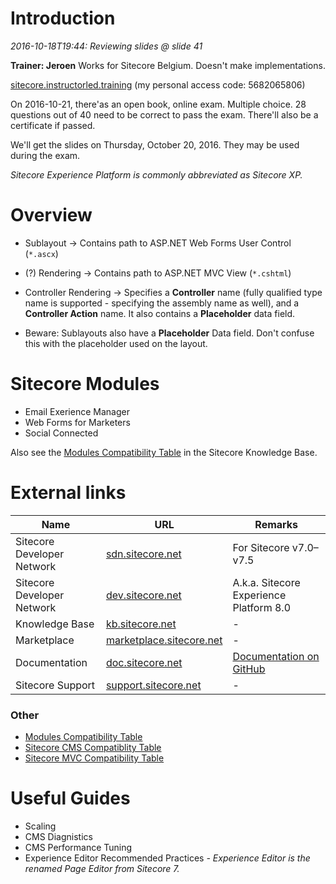 ﻿# Introduction

*2016-10-18T19:44: Reviewing slides @ slide 41*

**Trainer: Jeroen** Works for Sitecore Belgium. Doesn't make implementations.

[sitecore.instructorled.training][1] (my personal access code: 5682065806)

On 2016-10-21, there'as an open book, online exam. Multiple choice. 28 questions out of 40 need to be correct to pass
the exam. There'll also be a certificate if passed.

We'll get the slides on Thursday, October 20, 2016. They may be used during the exam.

*Sitecore Experience Platform is commonly abbreviated as Sitecore XP.*

# Overview

* Sublayout -> Contains path to ASP.NET Web Forms User Control (`*.ascx`)
* (?) Rendering -> Contains path to ASP.NET MVC View (`*.cshtml`)
* Controller Rendering -> Specifies a **Controller** name (fully qualified type name is supported - 
  specifying the assembly name as well), and a **Controller Action** name. It also contains a **Placeholder**
  data field.

* Beware: Sublayouts also have a **Placeholder** Data field. Don't confuse this with the placeholder used on the
  layout.

# Sitecore Modules

* Email Exerience Manager
* Web Forms for Marketers
* Social Connected

Also see the [Modules Compatibility Table][7] in the Sitecore Knowledge Base.

# External links

| Name                        | URL                           | Remarks                                 |
|-----------------------------|-------------------------------|-----------------------------------------|
| Sitecore Developer Network  | [sdn.sitecore.net][2]         | For Sitecore v7.0–v7.5                  |
| Sitecore Developer Network  | [dev.sitecore.net][3]         | A.k.a. Sitecore Experience Platform 8.0 |   
| Knowledge Base              | [kb.sitecore.net][4]          | -                                       |
| Marketplace                 | [marketplace.sitecore.net][5] | -                                       |
| Documentation               | [doc.sitecore.net][6]         | [Documentation on GitHub][7]            |
| Sitecore Support            | [support.sitecore.net][8]     | - |

### Other

* [Modules Compatibility Table][7]
* [Sitecore CMS Compatiblity Table][9]
* [Sitecore MVC Compatibility Table][10]

# Useful Guides

* Scaling
* CMS Diagnistics
* CMS Performance Tuning
* Experience Editor Recommended Practices *- Experience Editor is the renamed Page Editor from Sitecore 7.*

[1]: https://sitecore.instructorled.training
[2]: https://sdn.sitecore.net
[3]: https://dev.sitecore.net
[4]: https://kb.sitecore.net
[5]: https://marketplace.sitecore.net
[6]: https://doc.sitecore.net
[7]: https://kb.sitecore.net/articles/541788
[8]: http://support.sitecore.net
[9]: https://kb.sitecore.net/articles/087164
[10]: https://kb.sitecore.net/articles/522918